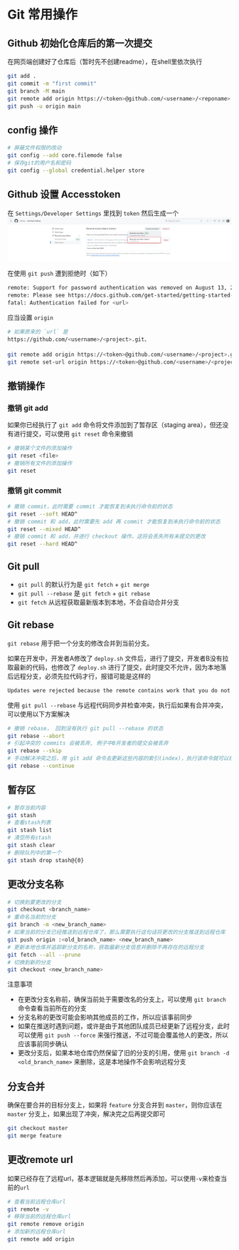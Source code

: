 # Git 常用操作

## Github 初始化仓库后的第一次提交
在网页端创建好了仓库后（暂时先不创建readme），在shell里依次执行
```bash
git add .
git commit -m "first commit"
git branch -M main
git remote add origin https://<token>@github.com/<username>/<reponame>.git
git push -u origin main
```

## config 操作

```bash
# 屏蔽文件权限的改动
git config --add core.filemode false
# 保存git的用户名和密码
git config --global credential.helper store
```
## Github 设置 Accesstoken

在 `Settings/Developer Settings` 里找到 `token` 然后生成一个
![login](/code/basic/git/git_token.jpg)

在使用 `git push` 遭到拒绝时（如下）

```bash
remote: Support for password authentication was removed on August 13, 2021.
remote: Please see https://docs.github.com/get-started/getting-started-with-git/about-remote-repositories#cloning-with-https-urls for information on currently recommended modes of authentication.
fatal: Authentication failed for <url>
```
应当设置 `origin`
```bash
# 如果原来的 `url` 是
https://github.com/<username>/<project>.git、

git remote add origin https://<token>@github.com/<username>/<project>.git     # 设置 origin url
git remote set-url origin https://<token>@github.com/<username>/<project>.git # 更换 origin url
```
## 撤销操作
### 撤销 git add
如果你已经执行了 `git add` 命令将文件添加到了暂存区（staging area），但还没有进行提交，可以使用 `git reset` 命令来撤销
```bash
# 撤销某个文件的添加操作
git reset <file>
# 撤销所有文件的添加操作
git reset
```
### 撤销 git commit
```bash
# 撤销 commit，此时需要 commit 才能恢复到未执行命令前的状态
git reset --soft HEAD^
# 撤销 commit 和 add，此时需要先 add 再 commit 才能恢复到未执行命令前的状态
git reset --mixed HEAD^
# 撤销 commit 和 add，并进行 checkout 操作，这将会丢失所有未提交的更改
git reset --hard HEAD^
```

## Git pull
* `git pull` 的默认行为是 `git fetch` + `git merge`
* `git pull --rebase` 是 `git fetch` + `git rebase`
* `git fetch` 从远程获取最新版本到本地，不会自动合并分支

## Git rebase
`git rebase` 用于把一个分支的修改合并到当前分支。

如果在开发中，开发者A修改了 `deploy.sh` 文件后，进行了提交，开发者B没有拉取最新的代码，也修改了 `deploy.sh` 进行了提交，此时提交不允许，因为本地落后远程分支，必须先拉代码才行，报错可能是这样的
```bash
Updates were rejected because the remote contains work that you do not have locally
```

使用 `git pull --rebase` 与远程代码同步并检查冲突，执行后如果有合并冲突，可以使用以下方案解决
```bash
# 撤销 rebase， 回到没有执行 git pull --rebase 的状态
git rebase --abort
# 引起冲突的 commits 会被丢弃, 例子中B开发者的提交会被丢弃
git rebase --skip
# 手动解决冲突之后，用 git add 命令去更新这些内容的索引(index)，执行该命令就可以线性的连接本地分支和远程分支
git rebase --continue
```
## 暂存区

```bash
# 暂存当前内容
git stash
# 查看stash列表
git stash list
# 清空所有stash
git stash clear
# 删除队列中的第一个
git stash drop stash@{0}
```

## 更改分支名称

```bash
# 切换到要更改的分支
git checkout <branch_name>
# 重命名当前的分支
git branch -m <new_branch_name>
# 如果当前的分支已经推送到远程仓库了，那么需要执行这句话将更改的分支推送到远程仓库
git push origin :<old_branch_name> <new_branch_name>
# 更新本地仓库并追踪新分支的名称，获取最新分支信息并删除不再存在的远程分支
git fetch --all --prune
# 切换到新的分支
git checkout <new_branch_name>
```
注意事项
* 在更改分支名称前，确保当前处于需要改名的分支上，可以使用 `git branch` 命令查看当前所在的分支
* 分支名称的更改可能会影响其他成员的工作，所以应该事前同步
* 如果在推送时遇到问题，或许是由于其他团队成员已经更新了远程分支，此时可以使用 `git push --force` 来强行推送，不过可能会覆盖他人的更改，所以应该事前同步确认
* 更改分支后，如果本地仓库仍然保留了旧的分支的引用，使用 `git branch -d <old_branch_name>` 来删除，这是本地操作不会影响远程分支

## 分支合并
确保在要合并的目标分支上，如果将 `feature` 分支合并到 `master`，则你应该在 `master` 分支上，如果出现了冲突，解决完之后再提交即可
```bash
git checkout master
git merge feature
```

## 更改remote url

如果已经存在了远程url，基本逻辑就是先移除然后再添加，可以使用`-v`来检查当前的`url`
```bash
# 查看当前远程仓库url
git remote -v
# 移除当前的远程仓库url
git remote remove origin
# 添加新的远程仓库url
git remote add origin
```
